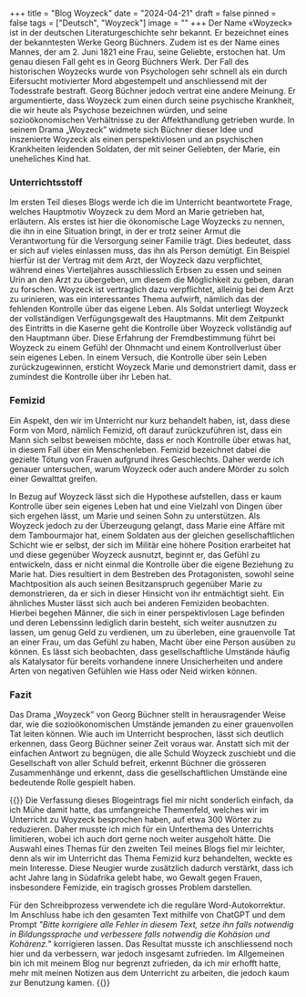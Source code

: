 +++
title = "Blog Woyzeck"
date = "2024-04-21"
draft = false
pinned = false
tags = ["Deutsch", "Woyzeck"]
image = ""
+++
Der Name «Woyzeck» ist in der deutschen Literaturgeschichte sehr bekannt. Er bezeichnet eines der bekanntesten Werke Georg Büchners. Zudem ist es der Name eines Mannes, der am 2. Juni 1821 eine Frau, seine Geliebte, erstochen hat. Um genau diesen Fall geht es in Georg Büchners Werk. Der Fall des historischen Woyzecks wurde von Psychologen sehr schnell als ein durch Eifersucht motivierter Mord abgestempelt und anschliessend mit der Todesstrafe bestraft. Georg Büchner jedoch vertrat eine andere Meinung. Er argumentierte, dass Woyzeck zum einen durch seine psychische Krankheit, die wir heute als Psychose bezeichnen würden, und seine sozioökonomischen Verhältnisse zu der Affekthandlung getrieben wurde. In seinem Drama „Woyzeck” widmete sich Büchner dieser Idee und inszenierte Woyzeck als einen perspektivlosen und an psychischen Krankheiten leidenden Soldaten, der mit seiner Geliebten, der Marie, ein uneheliches Kind hat.

### **Unterrichtsstoff**

Im ersten Teil dieses Blogs werde ich die im Unterricht beantwortete Frage, welches Hauptmotiv Woyzeck zu dem Mord an Marie getrieben hat, erläutern. Als erstes ist hier die ökonomische Lage Woyzecks zu nennen, die ihn in eine Situation bringt, in der er trotz seiner Armut die Verantwortung für die Versorgung seiner Familie trägt. Dies bedeutet, dass er sich auf vieles einlassen muss, das ihn als Person demütigt. Ein Beispiel hierfür ist der Vertrag mit dem Arzt, der Woyzeck dazu verpflichtet, während eines Vierteljahres ausschliesslich Erbsen zu essen und seinen Urin an den Arzt zu übergeben, um diesem die Möglichkeit zu geben, daran zu forschen. Woyzeck ist vertraglich dazu verpflichtet, alleinig bei dem Arzt zu urinieren, was ein interessantes Thema aufwirft, nämlich das der fehlenden Kontrolle über das eigene Leben. Als Soldat unterliegt Woyzeck der vollständigen Verfügungsgewalt des Hauptmanns. Mit dem Zeitpunkt des Eintritts in die Kaserne geht die Kontrolle über Woyzeck vollständig auf den Hauptmann über. Diese Erfahrung der Fremdbestimmung führt bei Woyzeck zu einem Gefühl der Ohnmacht und einem Kontrollverlust über sein eigenes Leben. In einem Versuch, die Kontrolle über sein Leben zurückzugewinnen, ersticht Woyzeck Marie und demonstriert damit, dass er zumindest die Kontrolle über ihr Leben hat.

### **Femizid**

Ein Aspekt, den wir im Unterricht nur kurz behandelt haben, ist, dass diese Form von Mord, nämlich Femizid, oft darauf zurückzuführen ist, dass ein Mann sich selbst beweisen möchte, dass er noch Kontrolle über etwas hat, in diesem Fall über ein Menschenleben. Femizid bezeichnet dabei die gezielte Tötung von Frauen aufgrund ihres Geschlechts. Daher werde ich genauer untersuchen, warum Woyzeck oder auch andere Mörder zu solch einer Gewalttat greifen.

In Bezug auf Woyzeck lässt sich die Hypothese aufstellen, dass er kaum Kontrolle über sein eigenes Leben hat und eine Vielzahl von Dingen über sich ergehen lässt, um Marie und seinen Sohn zu unterstützen. Als Woyzeck jedoch zu der Überzeugung gelangt, dass Marie eine Affäre mit dem Tambourmajor hat, einem Soldaten aus der gleichen gesellschaftlichen Schicht wie er selbst, der sich im Militär eine höhere Position erarbeitet hat und diese gegenüber Woyzeck ausnutzt, beginnt er, das Gefühl zu entwickeln, dass er nicht einmal die Kontrolle über die eigene Beziehung zu Marie hat. Dies resultiert in dem Bestreben des Protagonisten, sowohl seine Machtposition als auch seinen Besitzanspruch gegenüber Marie zu demonstrieren, da er sich in dieser Hinsicht von ihr entmächtigt sieht.
Ein ähnliches Muster lässt sich auch bei anderen Femiziden beobachten. Hierbei begehen Männer, die sich in einer perspektivlosen Lage befinden und deren Lebenssinn lediglich darin besteht, sich weiter ausnutzen zu lassen, um genug Geld zu verdienen, um zu überleben, eine grauenvolle Tat an einer Frau, um das Gefühl zu haben, Macht über eine Person ausüben zu können. Es lässt sich beobachten, dass gesellschaftliche Umstände häufig als Katalysator für bereits vorhandene innere Unsicherheiten und andere Arten von negativen Gefühlen wie Hass oder Neid wirken können.

### **Fazit**

Das Drama „Woyzeck” von Georg Büchner stellt in herausragender Weise dar, wie die sozioökonomischen Umstände jemanden zu einer grauenvollen Tat leiten können. Wie auch im Unterricht besprochen, lässt sich deutlich erkennen, dass Georg Büchner seiner Zeit voraus war. Anstatt sich mit der einfachen Antwort zu begnügen, die alle Schuld Woyzeck zuschiebt und die Gesellschaft von aller Schuld befreit, erkennt Büchner die grösseren Zusammenhänge und erkennt, dass die gesellschaftlichen Umstände eine bedeutende Rolle gespielt haben.

{{<box>}}
Die Verfassung dieses Blogeintrags fiel mir nicht sonderlich einfach, da ich Mühe damit hatte, das umfangreiche Themenfeld, welches wir im Unterricht zu Woyzeck besprochen haben, auf etwa 300 Wörter zu reduzieren. Daher musste ich mich für ein Unterthema des Unterrichts limitieren, wobei ich auch dort gerne noch weiter ausgeholt hätte. Die Auswahl eines Themas für den zweiten Teil meines Blogs fiel mir leichter, denn als wir im Unterricht das Thema Femizid kurz behandelten, weckte es mein Interesse. Diese Neugier wurde zusätzlich dadurch verstärkt, dass ich acht Jahre lang in Südafrika gelebt habe, wo Gewalt gegen Frauen, insbesondere Femizide, ein tragisch grosses Problem darstellen.

Für den Schreibprozess verwendete ich die reguläre Word-Autokorrektur. Im Anschluss habe ich den gesamten Text mithilfe von ChatGPT und dem Prompt *"Bitte korrigiere alle Fehler in diesem Text, setze ihn falls notwendig in Bildungssprache und verbessere falls notwendig die Kohäsion und Kohärenz.*" korrigieren lassen. Das Resultat musste ich anschliessend noch hier und da verbessern, war jedoch insgesamt zufrieden. Im Allgemeinen bin ich mit meinem Blog nur begrenzt zufrieden, da ich mir erhofft hatte, mehr mit meinen Notizen aus dem Unterricht zu arbeiten, die jedoch kaum zur Benutzung kamen.
{{</box>}}